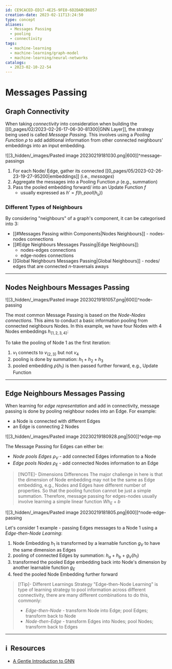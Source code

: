 ```yaml
---
id: CE9CACED-ED17-4E25-9FE0-6D2DABCB6D57
creation-date: 2023-02-11T13:24:50
type: concept
aliases:
  - Messages Passing
  - pooling
  - connectivity
tags:
  - machine-learning
  - machine-learning/graph-model
  - machine-learning/neural-networks
catalogs:
  - 2023-02-10-22-54
---
```


# Messages Passing 

## Graph Connectivity

When taking *connectivity* into consideration when building the [[0_pages/02/2023-02-26-17-06-30-81300|GNN Layer]], the strategy being used is called *Message Passing*. 
This involves using a *Pooling Function* $\rho$ to add additional information from other connected neighbours' embeddings into an input embedding. 


![[3_hidden/_images/Pasted image 20230219181030.png|600]]^message-passings

1. For each Node/ Edge, gather its connected [[0_pages/05/2023-02-26-23-19-27-95200|embeddings]] (i.e., *messages*)
2. Aggregate the messages into a Pooling Function $\rho$ (e.g., summation)
3. Pass the pooled embedding forward/ into an Update Function $f$
	- usually expressed as $h' = f(h, pool(h_u))$ 

### Different Types of Neighbours

By considering "neighbours" of a graph's component, it can be categorised into 3: 
- [[#Messages Passing within Components|Nodes Neighbours]] - nodes-nodes connections
- [[#Edge Neighbours Messages Passing|Edge Neighbours]]:
	- nodes-edges connections
	- edge-nodes connections
- [[Global Neighbours Messages Passing|Global Neighbours]] - nodes/ edges that are connected $n$-traversals aways

---
## Nodes Neighbours Messages Passing

![[3_hidden/_images/Pasted image 20230219181057.png|600]]^node-passing

The most common Message Passing is based on the *Node-Nodes connections*. This aims to conduct a basic information pooling from connected neighbours Nodes. In this example, we have four Nodes with 4 Nodes embeddings $h_{\{1, 2, 3, 4\}}$: 

To take the pooling of Node 1 as the first iteration: 
1. $v_1$ connects to $v_{\{2, 3\}}$ but not $v_4$
2. pooling is done by summation: $h_1 + h_2 + h_3$
3. pooled embedding $\rho(h_1)$ is then passed further forward, e.g., Update Function

---
## Edge Neighbours Messages Passing

When learning for *edge representation* and add in connectivity, message passing is done by pooling neighbour nodes into an Edge. For example: 
- a Node is connected with different Edges
- an Edge is connecting 2 Nodes

![[3_hidden/_images/Pasted image 20230219180928.png|500]]^edge-mp


The Message Passing for Edges can either be: 
- *Node pools Edges* $\rho_V$ - add connected Edges information to a Node
- *Edge pools Nodes* $\rho_E$ - add connected Nodes information to an Edge

> [!NOTE]- Dimensions Differences
> The major challenge in here is that the dimension of Node embedding may not be the same as Edge embedding, e.g., Nodes and Edges have different number of properties. So that the pooling function cannot be just a simple summation. Therefore, message passing for edges-nodes usually involve learning a simple linear function $Wh_E + b$

![[3_hidden/_images/Pasted image 20230219181805.png|600]]^node-edge-passing

Let's consider 1 example - passing Edges messages to a Node 1 using a *Edge-then-Node Learning*: 
1. Node Embedding $h_1$ is transformed by a learnable function $g_V$ to have the same dimension as Edges
2. pooling of connected Edges by summation: $h_a + h_b + g_V(h_1)$
3. transformed the pooled Edge embedding back into Node's dimension by another learnable function $g_E$
4. feed the pooled Node Embedding further forward

> [!Tip]- Different Learnings Strategy
> "Edge-then-Node Learning" is type of learning strategy to pool information across different connectivity, there are many different combinations to do this, commonly:
> - *Edge-then-Node* - transform Node into Edge; pool Edges; transform back to Node
> - *Node-then-Edge* - transform Edges into Nodes; pool Nodes; transform back to Edges

---
## ℹ️  Resources
- [A Gentle Introduction to GNN](https://distill.pub/2021/gnn-intro/#comparing-aggregation-operations)